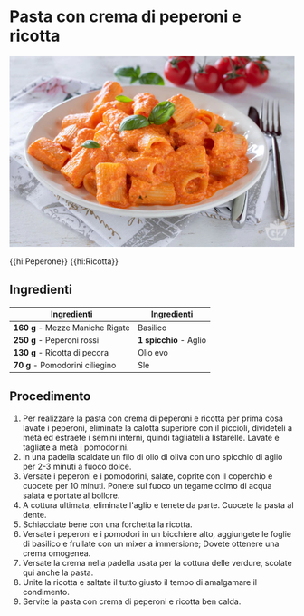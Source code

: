 # Pasta con crema di peperoni e ricotta

![](img/Pasta-con-crema-di-peperoni-e-ricotta.jpg)

{{hi:Peperone}}
{{hi:Ricotta}}

## Ingredienti

| Ingredienti                  | Ingredienti             |
| ---------------------------- | ----------------------- |
| **160 g** - Mezze Maniche Rigate  | Basilico  |
| **250 g** - Peperoni rossi | **1 spicchio** - Aglio |
| **130 g** - Ricotta di pecora | Olio evo |
| **70 g** - Pomodorini ciliegino | Sle |

## Procedimento

1. Per realizzare la pasta con crema di peperoni e ricotta per prima cosa lavate i peperoni, eliminate la calotta superiore con il piccioli, divideteli a metà ed estraete i semini interni, quindi tagliateli a listarelle. Lavate e tagliate a metà i pomodorini.
1. In una padella scaldate un filo di olio di oliva con uno spicchio di aglio per 2-3 minuti a fuoco dolce. 
1. Versate i peperoni e i pomodorini, salate, coprite con il coperchio e cuocete per 10 minuti. Ponete sul fuoco un tegame colmo di acqua salata e portate al bollore.
1. A cottura ultimata, eliminate l'aglio e tenete da parte. Cuocete la pasta al dente.
1. Schiacciate bene con una forchetta la ricotta.
1. Versate i peperoni e i pomodori in un bicchiere alto, aggiungete le foglie di basilico e frullate con un mixer a immersione; Dovete ottenere una crema omogenea. 
1. Versate la crema nella padella usata per la cottura delle verdure, scolate qui anche la pasta.
1. Unite la ricotta e saltate il tutto giusto il tempo di amalgamare il condimento. 
1. Servite la pasta con crema di peperoni e ricotta ben calda.
